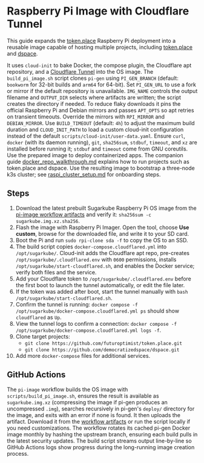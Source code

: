 # Raspberry Pi Image with Cloudflare Tunnel

This guide expands the
[token.place](https://github.com/futuroptimist/token.place) Raspberry Pi
deployment into a reusable image capable of hosting multiple projects, including
[token.place](https://github.com/futuroptimist/token.place) and
[dspace](https://github.com/democratizedspace/dspace).

It uses `cloud-init` to bake Docker, the compose plugin, the Cloudflare apt
repository, and a
[Cloudflare Tunnel](https://developers.cloudflare.com/cloudflare-one/connections/connect-apps/)
into the OS image. The `build_pi_image.sh` script clones `pi-gen` using
`PI_GEN_BRANCH` (default: `bookworm` for 32-bit builds and `arm64` for
64-bit). Set `PI_GEN_URL` to use a fork or mirror if the default repository is
unavailable. `IMG_NAME` controls the output filename and `OUTPUT_DIR` selects
where artifacts are written; the script creates the directory if needed. To
reduce flaky downloads it pins the official Raspberry Pi and Debian mirrors and
passes `APT_OPTS` so apt retries on transient timeouts. Override the mirrors
with `RPI_MIRROR` and `DEBIAN_MIRROR`. Use `BUILD_TIMEOUT` (default: `4h`) to
adjust the maximum build duration and `CLOUD_INIT_PATH` to load a custom
cloud-init configuration instead of the default `scripts/cloud-init/user-data.yaml`.
Ensure `curl`, `docker` (with its daemon running), `git`, `sha256sum`, `stdbuf`,
`timeout`, and `xz` are installed before running it; `stdbuf` and `timeout`
come from GNU coreutils. Use the prepared image to deploy
containerized apps. The companion guide
[docker_repo_walkthrough.md](docker_repo_walkthrough.md) explains how to run
projects such as token.place and dspace. Use the resulting image to bootstrap a
three-node k3s cluster; see [raspi_cluster_setup.md](raspi_cluster_setup.md)
for onboarding steps.

## Steps

1. Download the latest prebuilt Sugarkube Raspberry Pi OS image from the
   [pi-image workflow artifacts](https://github.com/futuroptimist/sugarkube/actions/workflows/pi-image.yml)
   and verify it: `sha256sum -c sugarkube.img.xz.sha256`.
2. Flash the image with Raspberry Pi Imager. Open the tool, choose **Use custom**,
   browse for the downloaded file, and write it to your SD card.
3. Boot the Pi and run `sudo rpi-clone sda -f` to copy the OS to an SSD.
4. The build script copies `docker-compose.cloudflared.yml` into
   `/opt/sugarkube/`. Cloud-init adds the Cloudflare apt repo, pre-creates
   `/opt/sugarkube/.cloudflared.env` with `0600` permissions, installs
   `/opt/sugarkube/start-cloudflared.sh`, and enables the Docker service; verify
   both files and the service.
5. Add your Cloudflare token to `/opt/sugarkube/.cloudflared.env` before the
   first boot to launch the tunnel automatically, or edit the file later.
6. If the token was added after boot, start the tunnel manually with
   `bash /opt/sugarkube/start-cloudflared.sh`.
7. Confirm the tunnel is running:
   `docker compose -f /opt/sugarkube/docker-compose.cloudflared.yml ps` should
   show `cloudflared` as `Up`.
8. View the tunnel logs to confirm a connection:
   `docker compose -f /opt/sugarkube/docker-compose.cloudflared.yml logs -f`.
9. Clone target projects:
   - `git clone https://github.com/futuroptimist/token.place.git`
   - `git clone https://github.com/democratizedspace/dspace.git`
10. Add more `docker-compose` files for additional services.

## GitHub Actions

The `pi-image` workflow builds the OS image with `scripts/build_pi_image.sh`,
ensures the result is available as `sugarkube.img.xz` (compressing the image if
pi-gen produces an uncompressed `.img`), searches recursively in pi-gen's
`deploy/` directory for the image, and exits with an error if none is found.
It then uploads the artifact. Download it
from the [workflow artifacts](https://github.com/futuroptimist/sugarkube/actions/workflows/pi-image.yml)
or run the script locally if you need customizations. The workflow rotates its
cached pi-gen Docker image monthly by hashing the upstream branch, ensuring each
build pulls in the latest security updates.
The build script streams output line-by-line so GitHub Actions logs show
progress during the long-running image creation process.
